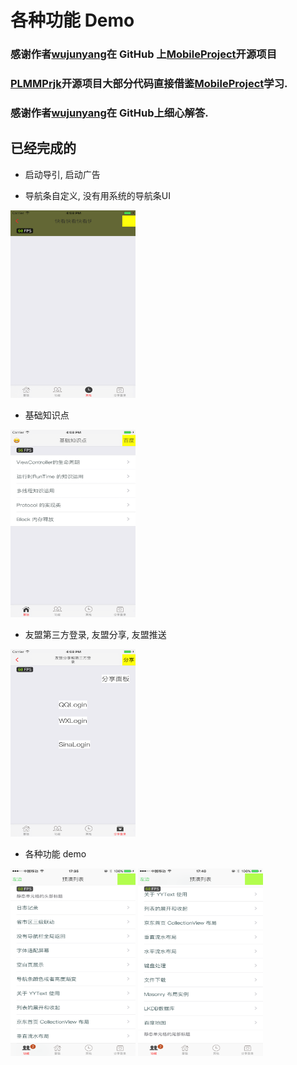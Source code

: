 # 各种功能 Demo

### 感谢作者[wujunyang](https://github.com/wujunyang)在 GitHub 上[MobileProject](https://github.com/wujunyang/MobileProject)开源项目

### [PLMMPrjk](https://github.com/NJHu/PLMMPrjk)开源项目大部分代码直接借鉴[MobileProject](https://github.com/wujunyang/MobileProject)学习.

### 感谢作者[wujunyang](https://github.com/wujunyang)在 GitHub上细心解答.

## 已经完成的


- 启动导引, 启动广告

- 导航条自定义, 没有用系统的导航条UI

<img src="./images/home3.png" width="200" height="300">

- 基础知识点

<img src="./images/home1.png" width="200" height="300">

- 友盟第三方登录, 友盟分享, 友盟推送

<img src="./images/home4.png" width="200" height="300">

- 各种功能 demo 


<img src="./images/home2.PNG" width="200" height="300">


<img src="./images/home5.PNG" width="200" height="300">






